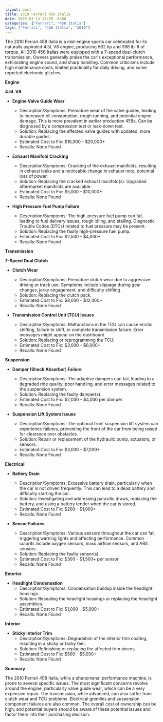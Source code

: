 ```yaml
---
layout: post
title: 2010 Ferrari 458 Italia
date: 2025-03-14 13:29 -0400
categories: ["Ferrari", "458 Italia"]
tags: ["Ferrari", "458 Italia", "2010"]
---
```

The 2010 Ferrari 458 Italia is a mid-engine sports car celebrated for its naturally aspirated 4.5L V8 engine, producing 562 hp and 398 lb-ft of torque. All 2010 458 Italias were equipped with a 7-speed dual-clutch transmission. Owners generally praise the car's exceptional performance, exhilarating engine sound, and sharp handling. Common criticisms include high maintenance costs, limited practicality for daily driving, and some reported electronic glitches.

**Engine**

**4.5L V8**

*   **Engine Valve Guide Wear**
    *   Description/Symptoms: Premature wear of the valve guides, leading to increased oil consumption, rough running, and potential engine damage. This is more prevalent in earlier production 458s. Can be diagnosed by a compression test or leak-down test.
    *   Solution: Replacing the affected valve guides with updated, more durable guides.
    *   Estimated Cost to Fix: $10,000 - $20,000+
    *   Recalls: None Found

*   **Exhaust Manifold Cracking**
    *   Description/Symptoms: Cracking of the exhaust manifolds, resulting in exhaust leaks and a noticeable change in exhaust note, potential loss of power.
    *   Solution: Replacing the cracked exhaust manifold(s). Upgraded aftermarket manifolds are available.
    *   Estimated Cost to Fix: $5,000 - $10,000+
    *   Recalls: None Found

*   **High Pressure Fuel Pump Failure**
    *   Description/Symptoms: The high-pressure fuel pump can fail, leading to fuel delivery issues, rough idling, and stalling. Diagnostic Trouble Codes (DTCs) related to fuel pressure may be present.
    *   Solution: Replacing the faulty high-pressure fuel pump.
    *   Estimated Cost to Fix: $2,500 - $4,000+
    *   Recalls: None Found

**Transmission**

**7-Speed Dual Clutch**

*   **Clutch Wear**
    *   Description/Symptoms: Premature clutch wear due to aggressive driving or track use. Symptoms include slippage during gear changes, jerky engagement, and difficulty shifting.
    *   Solution: Replacing the clutch pack.
    *   Estimated Cost to Fix: $8,000 - $12,000+
    *   Recalls: None Found

*   **Transmission Control Unit (TCU) Issues**
    *   Description/Symptoms: Malfunctions in the TCU can cause erratic shifting, failure to shift, or complete transmission failure. Error messages might appear on the dashboard.
    *   Solution: Replacing or reprogramming the TCU.
    *   Estimated Cost to Fix: $3,000 - $6,000+
    *   Recalls: None Found

**Suspension**

*   **Damper (Shock Absorber) Failure**
    *   Description/Symptoms: The adaptive dampers can fail, leading to a degraded ride quality, poor handling, and error messages related to the suspension system.
    *   Solution: Replacing the faulty damper(s).
    *   Estimated Cost to Fix: $2,000 - $4,000 per damper
    *   Recalls: None Found

*   **Suspension Lift System Issues**
    *   Description/Symptoms: The optional front suspension lift system can experience failures, preventing the front of the car from being raised for clearance over obstacles.
    *   Solution: Repair or replacement of the hydraulic pump, actuators, or sensors.
    *   Estimated Cost to Fix: $3,000 - $7,000+
    *   Recalls: None Found

**Electrical**

*   **Battery Drain**
    *   Description/Symptoms: Excessive battery drain, particularly when the car is not driven frequently. This can lead to a dead battery and difficulty starting the car.
    *   Solution: Investigating and addressing parasitic draws, replacing the battery, and using a battery tender when the car is stored.
    *   Estimated Cost to Fix: $200 - $1,000+
    *   Recalls: None Found

*   **Sensor Failures**
    *   Description/Symptoms: Various sensors throughout the car can fail, triggering warning lights and affecting performance. Common culprits include oxygen sensors, mass airflow sensors, and ABS sensors.
    *   Solution: Replacing the faulty sensor(s).
    *   Estimated Cost to Fix: $300 - $1,500+ per sensor
    *   Recalls: None Found

**Exterior**

*   **Headlight Condensation**
    *   Description/Symptoms: Condensation buildup inside the headlight housings.
    *   Solution: Resealing the headlight housings or replacing the headlight assemblies.
    *   Estimated Cost to Fix: $1,000 - $5,000+
    *   Recalls: None Found

**Interior**

*   **Sticky Interior Trim**
    *   Description/Symptoms: Degradation of the interior trim coating, resulting in a sticky or tacky feel.
    *   Solution: Refinishing or replacing the affected trim pieces.
    *   Estimated Cost to Fix: $500 - $5,000+
    *   Recalls: None Found

**Summary**

The 2010 Ferrari 458 Italia, while a phenomenal performance machine, is prone to several specific issues. The most significant concerns revolve around the engine, particularly valve guide wear, which can be a very expensive repair. The transmission, while advanced, can also suffer from clutch wear and TCU problems. Electrical gremlins and suspension component failures are also common. The overall cost of ownership can be high, and potential buyers should be aware of these potential issues and factor them into their purchasing decision.

